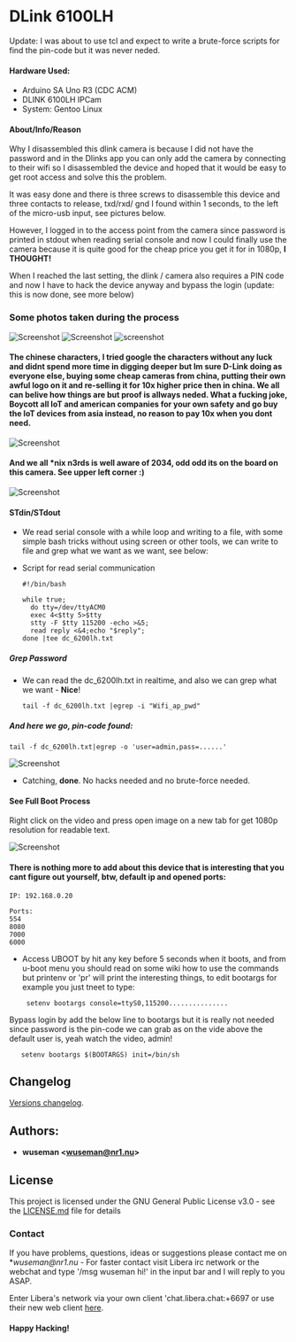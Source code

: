 # DLink 6100LH

Update: I was about to use tcl and expect to write a brute-force scripts for find the pin-code but it was never neded.

#### Hardware Used:

  * Arduino SA Uno R3 (CDC ACM)
  * DLINK 6100LH IPCam
  * System: Gentoo Linux

#### About/Info/Reason 

Why I disassembled this dlink camera is because I did not have the password and in the Dlinks app you can only add the camera by connecting to their wifi so I disassembled the device and hoped that it would be easy to get root access and solve this the problem.

It was easy done and there is three screws to disassemble this device and three contacts to release, txd/rxd/ gnd I found within 1 seconds, to the left of the micro-usb input, see pictures below.

However, I logged in to the access point from the camera since password is printed in stdout when reading serial console and now I could finally use the camera because it is quite good for the cheap price you get it for in 1080p, **I THOUGHT!**

When I reached the last setting, the dlink / camera also requires a PIN code and now I have to hack the device anyway and bypass the login (update: this is now done, see more below)

### Some photos taken during the process

![Screenshot](.preview/0.jpg)
![Screenshot](.preview/1.jpg)
![screenshot](.preview/2.jpg)

#### The chinese characters, I tried google the characters without any luck and didnt spend more time in digging deeper but Im sure D-Link doing as everyone else, buying some cheap cameras from china, putting their own awful logo on it and re-selling it for 10x higher price then in china. We all can belive how things are but proof is allways neded. What a fucking joke, Boycott all IoT and american companies for your own safety and go buy the IoT devices from asia instead, no reason to pay 10x when you dont need.

![Screenshot](.preview/3.jpg)

#### And we all *nix n3rds is well aware of 2034, odd odd its on the board on this camera. See upper left corner :) 

![Screenshot](.preview/2034.jpg)

#### STdin/STdout 

* We read serial console with a while loop and writing to a file, with some simple bash tricks without using screen or other tools, we can write to file and grep what we want as we want, see below:

* Script for read serial communication

      #!/bin/bash

      while true; 
        do tty=/dev/ttyACM0
        exec 4<$tty 5>$tty
        stty -F $tty 115200 -echo >&5;
        read reply <&4;echo "$reply"; 
      done |tee dc_6200lh.txt


##### Grep Password

* We can read the dc_6200lh.txt in realtime, and also we can grep what we want - **Nice**! 

      tail -f dc_6200lh.txt |egrep -i "Wifi_ap_pwd"
 
##### And here we go, pin-code found:

    tail -f dc_6200lh.txt|egrep -o 'user=admin,pass=......' 

![Screenshot](.preview/get_pin.gif)
   
* Catching, **done**.  No hacks needed and no brute-force needed.

#### See Full Boot Process

Right click on the video and press open image on a new tab for get 1080p resolution for readable text.

![Screenshot](.preview/4.gif)


#### There is nothing more to add about this device that is interesting that you cant figure out yourself, btw, default ip and opened ports: 

    IP: 192.168.0.20 
    
    Ports: 
    554
    8080
    7000
    6000
 
* Access UBOOT by hit any key before 5 seconds when it boots, and from u-boot menu you should read on some wiki how to use the commands but printenv or 'pr' will print the interesting things, to edit bootargs for example you just tneet to type: 
 
       setenv bootargs console=ttyS0,115200............... 
   
Bypass login by add the below line to bootargs but it is really not needed since password is the pin-code we can grab as on the vide above the default user is, yeah watch the video, admin!

       setenv bootargs $(BOOTARGS) init=/bin/sh 


## Changelog

[Versions changelog](CHANGELOG.md).

## Authors: 

* **wuseman <wuseman@nr1.nu\>** 

## License

This project is licensed under the GNU General Public License v3.0 - see the [LICENSE.md](LICENSE.md) file for details

### Contact

  If you have problems, questions, ideas or suggestions please contact me on *_wuseman@nr1.nu_  - For faster contact visit Libera irc network or the webchat and type '/msg wuseman hi!' in the input bar and I will reply to you ASAP.
  
  Enter Libera's network via your own client 'chat.libera.chat:+6697 or use their new web client [here](https://web.libera.chat/).

#### Happy Hacking! 
